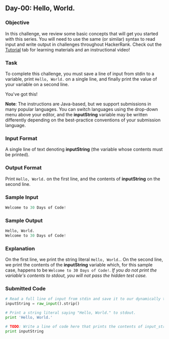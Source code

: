 ## Day-00: Hello, World.
### Objective 
In this challenge, we review some basic concepts that will get you started with this series. You will need to use the same (or similar) syntax to read input and write output in challenges throughout HackerRank. Check out the [Tutorial](https://www.hackerrank.com/challenges/30-hello-world/tutorial) tab for learning materials and an instructional video!

### Task 
To complete this challenge, you must save a line of input from stdin to a variable, print `Hello, World.` on a single line, and finally print the value of your variable on a second line.  

You've got this!  

**Note**: The instructions are Java-based, but we support submissions in many popular languages. You can switch languages using the drop-down menu above your editor, and the **inputString** variable may be written differently depending on the best-practice conventions of your submission language.

### Input Format
A single line of text denoting **inputString** (the variable whose contents must be printed).

### Output Format
Print `Hello, World.` on the first line, and the contents of **inputString** on the second line.

### Sample Input
```python
Welcome to 30 Days of Code!
```
### Sample Output
```python
Hello, World. 
Welcome to 30 Days of Code!
```
### Explanation
On the first line, we print the string literal `Hello, World.`. On the second line, we print the contents of the **inputString** variable which, for this sample case, happens to be `Welcome to 30 Days of Code!`. *If you do not print the variable's contents to stdout, you will not pass the hidden test case.*

### Submitted Code
```python
# Read a full line of input from stdin and save it to our dynamically typed variable, input_string.
inputString = raw_input().strip()

# Print a string literal saying "Hello, World." to stdout.
print 'Hello, World.'

# TODO: Write a line of code here that prints the contents of input_string to stdout.
print inputString
```